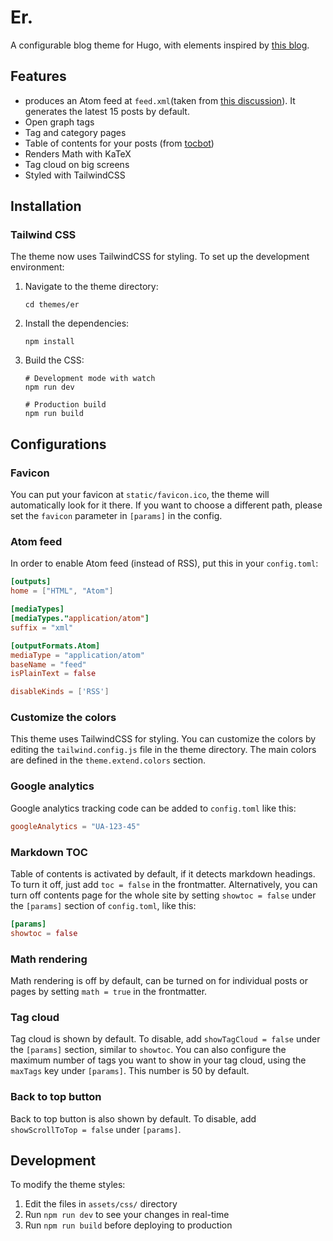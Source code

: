 # Er.

A configurable blog theme for Hugo, with elements inspired by [this blog](https://aranair.github.io/posts/). 

## Features
- produces an Atom feed at `feed.xml`(taken from [this discussion](https://github.com/comfusion/after-dark/issues/32)). It generates the latest 15 posts by default.
- Open graph tags
- Tag and category pages
- Table of contents for your posts (from [tocbot](https://github.com/tscanlin/tocbot))
- Renders Math with KaTeX
- Tag cloud on big screens
- Styled with TailwindCSS

## Installation

### Tailwind CSS

The theme now uses TailwindCSS for styling. To set up the development environment:

1. Navigate to the theme directory:
   ```
   cd themes/er
   ```

2. Install the dependencies:
   ```
   npm install
   ```

3. Build the CSS:
   ```
   # Development mode with watch
   npm run dev
   
   # Production build
   npm run build
   ```

## Configurations

### Favicon

You can put your favicon at `static/favicon.ico`, the theme will automatically look for it there. If you want to choose a different path, please set the `favicon` parameter in `[params]` in the config. 

### Atom feed

In order to enable Atom feed (instead of RSS), put this in your `config.toml`:

```toml
[outputs]
home = ["HTML", "Atom"]

[mediaTypes]
[mediaTypes."application/atom"]
suffix = "xml"

[outputFormats.Atom]
mediaType = "application/atom"
baseName = "feed"
isPlainText = false

disableKinds = ['RSS']
```
### Customize the colors

This theme uses TailwindCSS for styling. You can customize the colors by editing the `tailwind.config.js` file in the theme directory. The main colors are defined in the `theme.extend.colors` section.

### Google analytics

Google analytics tracking code can be added to `config.toml` like this:

```toml
googleAnalytics = "UA-123-45"
```

### Markdown TOC

Table of contents is activated by default, if it detects markdown headings. To turn it off, just add `toc = false` in the frontmatter. Alternatively, you can turn off contents page for the whole site by setting `showtoc = false` under the `[params]` section of `config.toml`, like this:
```toml
[params]
showtoc = false
```

### Math rendering

Math rendering is off by default, can be turned on for individual posts or pages by setting `math = true` in the frontmatter.

### Tag cloud

Tag cloud is shown by default. To disable, add `showTagCloud = false` under the `[params]` section, similar to `showtoc`. You can also configure the maximum number of tags you want to show in your tag cloud, using the `maxTags` key under `[params]`. This number is 50 by default. 

### Back to top button

Back to top button is also shown by default. To disable, add `showScrollToTop = false` under `[params]`.

## Development

To modify the theme styles:

1. Edit the files in `assets/css/` directory
2. Run `npm run dev` to see your changes in real-time
3. Run `npm run build` before deploying to production